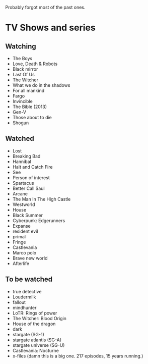 Probably forgot most of the past ones. 

# TV Shows and series

## Watching

- The Boys
- Love, Death & Robots
- Black mirror
- Last Of Us
- The Witcher
- What we do in the shadows
- For all mankind
- Fargo
- Invincible
- The Bible (2013)
- Gen-V
- Those about to die
- Shogun

## Watched
- Lost
- Breaking Bad
- Hannibal
- Halt and Catch Fire
- See
- Person of interest
- Spartacus
- Better Call Saul
- Arcane
- The Man In The High Castle
- Westworld
- House
- Black Summer
- Cyberpunk: Edgerunners
- Expanse
- resident evil
- primal
- Fringe
- Castlevania
- Marco polo
- Brave new world
- Afterlife



## To be watched

- true detective
- Loudermilk
- fallout
- mindhunter
- LoTR: Rings of power
- The Witcher: Blood Origin
- House of the dragon
- dark
- stargate (SG-1)
- stargate atlantis (SG-A)
- stargate universe (SG-U)
- Castlevania: Nocturne
- x-files (damn this is a big one. 217 episodes, 15 years running.)
